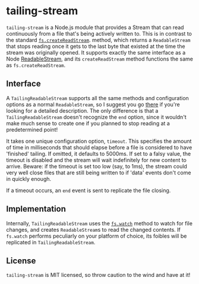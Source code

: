 # tailing-stream #
`tailing-stream` is a Node.js module that provides a Stream that can read
continuously from a file that's being actively written to. This is in contrast
to the standard
[`fs.createReadStream`](http://nodejs.org/api/fs.html#fs_fs_createreadstream_path_options).
method, which returns a `ReadableStream` that stops reading once it gets to the
last byte that existed at the time the stream was originally opened. It supports
exactly the same interface as a Node
[ReadableStream](http://nodejs.org/api/stream.html#stream_readable_stream), and
its `createReadStream` method functions the same as `fs.createReadStream`.

## Interface ##
A `TailingReadableStream` supports all the same methods and configuration
options as a normal `ReadableStream`, so I suggest you go
[there](http://nodejs.org/api/stream.html#stream_readable_stream) if you're
looking for a detailed description. The only difference is that a
`TailingReadableStream` doesn't recognize the `end` option, since it wouldn't
make much sense to create one if you planned to stop reading at a predetermined
point!

It takes one unique configuration option, `timeout`. This specifies the amount
of time in milliseconds that should elapse before a file is considered to have
'finished' tailing. If omitted, it defaults to 5000ms. If set to a falsy value,
the timeout is disabled and the stream will wait indefinitely for new content to
arrive. Beware: if the timeout is set too low (say, to 1ms), the stream could
very well close files that are still being written to if 'data' events don't
come in quickly enough.

If a timeout occurs, an `end` event is sent to replicate the file closing.

## Implementation ##
Internally, `TailingReadableStream` uses the
[`fs.watch`](http://nodejs.org/api/fs.html#fs_fs_watch_filename_options_listener)
method to watch for file changes, and creates `ReadableStream`s to read the
changed contents. If `fs.watch` performs peculiarly on your platform of choice,
its foibles will be replicated in `TailingReadableStream`.

## License ##
`tailing-stream` is MIT licensed, so throw caution to the wind and have at it!
